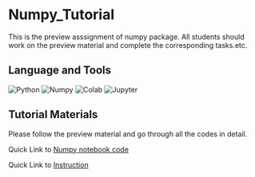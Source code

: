 # Numpy_Tutorial 	
This is the preview asssignment of numpy package. All students should work on the preview material and complete the corresponding tasks.etc.
## Language and Tools
![Python](https://img.shields.io/badge/Python-3776AB?style=for-the-badge&logo=python&logoColor=white)
![Numpy](https://img.shields.io/badge/Numpy-777BB4?style=for-the-badge&logo=numpy&logoColor=white)
![Colab](https://img.shields.io/badge/Colab-F9AB00?style=for-the-badge&logo=googlecolab&color=525252)
![Jupyter](https://img.shields.io/badge/Jupyter-F37626.svg?&style=for-the-badge&logo=Jupyter&logoColor=white)
## Tutorial Materials
Please follow the preview material and go through all the codes in detail. 

Quick Link to [Numpy notebook code](https://github.com/techx-cv/Python_Numpy_Tutorial/blob/main/codes/python%2Bnumpy.ipynb)

Quick Link to [Instruction](https://github.com/techx-cv/Python_Numpy_Tutorial/blob/main/instructions/python%2Bnumpy.pdf)
